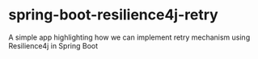 # spring-boot-resilience4j-retry
A simple app highlighting how we can implement retry mechanism using Resilience4j in Spring Boot
